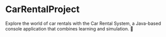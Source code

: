 # CarRentalProject
Explore the world of car rentals with the Car Rental System, a Java-based console application that combines learning and simulation. 🌟
